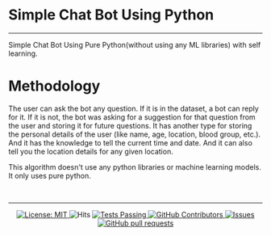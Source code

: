 # Simple Chat Bot Using Python

<hr />
<p>
  Simple Chat Bot Using Pure Python(without using any ML libraries) with self learning.
</p>

<h1>Methodology</h1>
<p>
  The user can ask the bot any question. If it is in the dataset, a bot can reply for it. If it is not, the bot was asking for a suggestion for that question from the user and storing it for future questions. It has another type for storing the personal details of the user (like name, age, location, blood group, etc.). And it has the knowledge to tell the current time and date. And it can also tell you the location details for any given location.
</p>

<p>
  This algorithm doesn't use any python libraries or machine learning models. It only uses pure python.
</p>


<br />
<hr />
  <p align="center">
    <a href="https://github.com/UltiRequiem/python-projects-for-intermediates/blob/main/LICENSE">
      <img alt="License: MIT" src="https://black.readthedocs.io/en/stable/_static/license.svg">
    </a
    &nbsp;
    <a href="https://hits.sh/github.com/DasunThathsara/Simple-Chat-Bot/">
      <img alt="Hits" src="https://hits.sh/github.com/DasunThathsara/Simple-Chat-Bot.svg?label=Views"/>
    </a>
    <a href="https://github.com/DasunThathsara/Simple-Chat-Bot/actions">
      <img alt="Tests Passing" src="https://github.com/anuraghazra/github-readme-stats/workflows/Test/badge.svg" />
    </a>
    <a href="https://github.com/DasunThathsara/Simple-Chat-Bot/graphs/contributors">
      <img alt="GitHub Contributors" src="https://img.shields.io/github/contributors/DasunThathsara/Simple-Chat-Bot" />
    </a>
    <a href="https://github.com/DasunThathsara/Simple-Chat-Bot/issues">
      <img alt="Issues" src="https://img.shields.io/github/issues/DasunThathsara/Simple-Chat-Bot?color=0088ff" />
    </a>
    <a href="https://github.com/DasunThathsara/Simple-Chat-Bot/pulls">
      <img alt="GitHub pull requests" src="https://img.shields.io/github/issues-pr/DasunThathsara/Simple-Chat-Bot?color=0088ff" />
    </a>
  </p>

